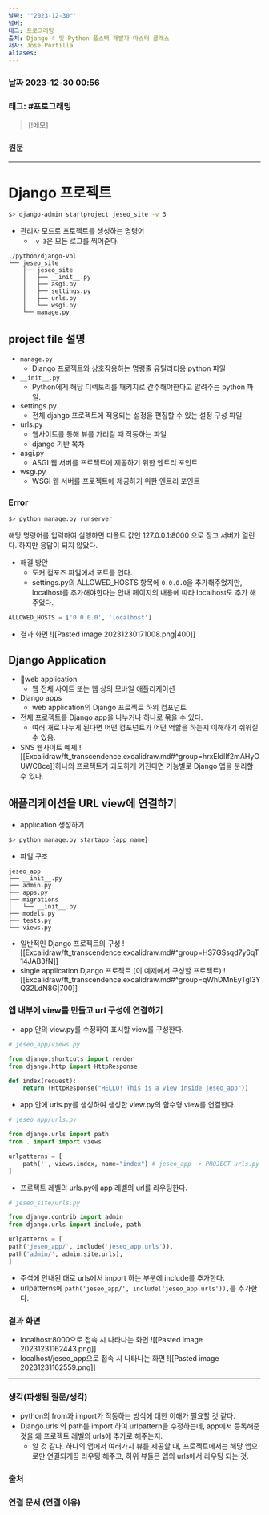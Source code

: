 ```yaml
---
날짜: '"2023-12-30"'
넘버: 
태그: 프로그래밍
출처: Django 4 및 Python 풀스택 개발자 마스터 클래스
저자: Jose Portilla
aliases:
---
```

### 날짜  2023-12-30 00:56

### 태그: #프로그래밍 

>[!메모]
>

### 원문
---
# Django 프로젝트
```bash
$> django-admin startproject jeseo_site -v 3
```
- 관리자 모드로 프로젝트를 생성하는 명령어
	- `-v 3`은 모든 로그를 찍어준다.
```tree
./python/django-vol
└── jeseo_site
    ├── jeseo_site
    │   ├── __init__.py
    │   ├── asgi.py
    │   ├── settings.py
    │   ├── urls.py
    │   └── wsgi.py
    └── manage.py
```
## project file 설명
- `manage.py`
	- Django 프로젝트와 상호작용하는 명령줄 유틸리티용 python 파일
- `__init__.py`
	- Python에게 해당 디렉토리를 패키지로 간주해야한다고 알려주는 python 파일.
- settings.py
	- 전체 django 프로젝트에 적용되는 설정을 편집할 수 있는 설정 구성 파일
- urls.py
	- 웹사이트를 통해 뷰를 가리킬 때 작동하는 파일 
	- django 기반 목차
- asgi.py
	- ASGI 웹 서버를 프로젝트에 제공하기 위한 엔트리 포인트
 - wsgi.py
	 - WSGI 웹 서버를 프로젝트에 제공하기 위한 엔트리 포인트
### Error
```bash
$> python manage.py runserver
```
해당 명령어를 입력하여 실행하면 디폴트 값인 127.0.0.1:8000 으로 장고 서버가 열린다.
하지만 응답이 되지 않았다.
- 해결 방안
	- 도커 컴포즈 파일에서 포트를 연다.
	- settings.py의 ALLOWED_HOSTS 항목에 `0.0.0.0`을 추가해주었지만, localhost를 추가해야한다는 안내 페이지의 내용에 따라 localhost도 추가 해주었다.
```python
ALLOWED_HOSTS = ['0.0.0.0', 'localhost']
```
- 결과 화면
	![[Pasted image 20231230171008.png|400]]
## Django Application
- web application
	- 웹 전체 사이트 또는 웹 상의 모바일 애플리케이션
- Django apps
	- web application의 Django 프로젝트 하위 컴포넌트
- 전체 프로젝트를 Django app을 나누거나 하나로 묶을 수 있다.
	- 여러 개로 나누게 된다면 어떤 컴포넌트가 어떤 역할을 하는지 이해하기 쉬워질 수  있음.
- SNS 웹사이트 예제
	![[Excalidraw/ft_transcendence.excalidraw.md#^group=hrxEldlIf2mAHyOUWC8ce]]하나의 프로젝트가 과도하게 커진다면 기능별로 Django 앱을 분리할 수 있다.
## 애플리케이션을 URL view에 연결하기
- application 생성하기
```bash
$> python manage.py startapp {app_name}
```
- 파일 구조
```tree
jeseo_app
├── __init__.py
├── admin.py
├── apps.py
├── migrations
│   └── __init__.py
├── models.py
├── tests.py
└── views.py
```
- 일반적인 Django 프로젝트의 구성
![[Excalidraw/ft_transcendence.excalidraw.md#^group=HS7GSsqd7y6qT14JAB3fN]]
- single application Django 프로젝트 (이 예제에서 구성할 프로젝트)
![[Excalidraw/ft_transcendence.excalidraw.md#^group=qWhDMnEyTgI3YQ32LdN8G|700]]
### 앱 내부에 view를 만들고 url 구성에 연결하기 
- app 안의 view.py를 수정하여 표시할 view를 구성한다.
```python
# jeseo_app/views.py

from django.shortcuts import render
from django.http import HttpResponse

def index(request):
	return (HttpResponse("HELLO! This is a view inside jeseo_app"))
```
- app 안에 urls.py를 생성하여 생성한 view.py의 함수형 view를 연결한다.
```python
# jeseo_app/urls.py

from django.urls import path
from . import import views

urlpatterns = [
	path('', views.index, name="index") # jeseo_app -> PROJECT urls.py
]
```
- 프로젝트 레벨의 urls.py에 app 레벨의 url를 라우팅한다.
```python
# jeseo_site/urls.py

from django.contrib import admin
from django.urls import include, path

urlpatterns = [
path('jeseo_app/', include('jeseo_app.urls')),
path('admin/', admin.site.urls),
]
```
- 주석에 안내된 대로 urls에서 import 하는 부분에 include를 추가한다.
- urlpatterns에 `path('jeseo_app/', include('jeseo_app.urls')),`를 추가한다.
### 결과 화면
- localhost:8000으로 접속 시 나타나는 화면
![[Pasted image 20231231162443.png]]
- localhost/jeseo_app으로 접속 시 나타나는 화면
![[Pasted image 20231231162559.png]]

---
### 생각(파생된 질문/생각)
- python의 from과 import가 작동하는 방식에 대한 이해가 필요할 것 같다.
- Django.urls 의 path를 import 하여 urlpattern을 수정하는데, app에서 등록해준 것을 왜 프로젝트 레벨의 urls에 추가로 해주는지.
	- 알 것 같다. 하나의 앱에서 여러가지 뷰를 제공할 때, 프로젝트에서는 해당 앱으로만 연결되게끔 라우팅 해주고, 하위 뷰들은 앱의 urls에서 라우팅 되는 것.
### 출처

### 연결 문서 (연결 이유)

